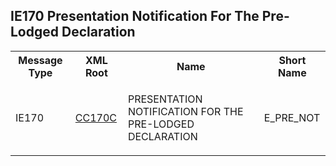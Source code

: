 ## IE170 Presentation Notification For The Pre-Lodged Declaration
<table cellspacing="0">
<tr>
<th>
   Message Type
  </th>
<th>
   XML Root
  </th>
<th>
   Name
  </th>
<th>
   Short Name
  </th>
</tr>
<tr>
<td>
<p class="s3">
    IE170
   </p>
</td>
<td>
<a href="https://github.com/hmrc/transit-movements-validator/tree/main/conf/v2_1/xsd/cc170c.xsd">
    CC170C
   </a>
</td>
<td>
<p class="s3">
    PRESENTATION NOTIFICATION FOR THE PRE-LODGED DECLARATION
   </p>
</td>
<td>
   E_PRE_NOT
  </td>
</tr>
</table>
